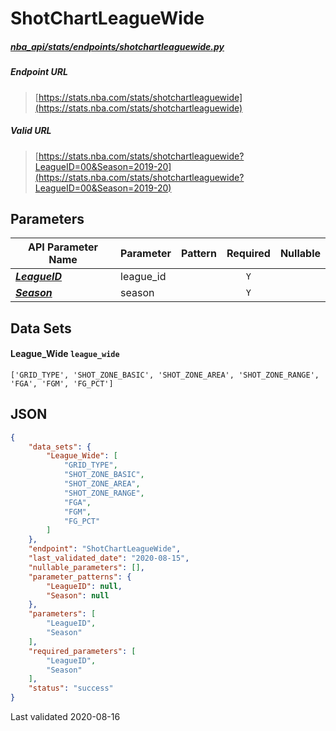 # ShotChartLeagueWide
##### [nba_api/stats/endpoints/shotchartleaguewide.py](https://github.com/swar/nba_api/blob/master/nba_api/stats/endpoints/shotchartleaguewide.py)

##### Endpoint URL
>[https://stats.nba.com/stats/shotchartleaguewide](https://stats.nba.com/stats/shotchartleaguewide)

##### Valid URL
>[https://stats.nba.com/stats/shotchartleaguewide?LeagueID=00&Season=2019-20](https://stats.nba.com/stats/shotchartleaguewide?LeagueID=00&Season=2019-20)

## Parameters
API Parameter Name | Parameter | Pattern | Required | Nullable
------------ | ------------ | :-----------: | :---: | :---:
[_**LeagueID**_](https://github.com/swar/nba_api/blob/master/docs/nba_api/stats/library/parameters.md#LeagueID) | league_id |  | `Y` |  | 
[_**Season**_](https://github.com/swar/nba_api/blob/master/docs/nba_api/stats/library/parameters.md#Season) | season |  | `Y` |  | 

## Data Sets
#### League_Wide `league_wide`
```text
['GRID_TYPE', 'SHOT_ZONE_BASIC', 'SHOT_ZONE_AREA', 'SHOT_ZONE_RANGE', 'FGA', 'FGM', 'FG_PCT']
```


## JSON
```json
{
    "data_sets": {
        "League_Wide": [
            "GRID_TYPE",
            "SHOT_ZONE_BASIC",
            "SHOT_ZONE_AREA",
            "SHOT_ZONE_RANGE",
            "FGA",
            "FGM",
            "FG_PCT"
        ]
    },
    "endpoint": "ShotChartLeagueWide",
    "last_validated_date": "2020-08-15",
    "nullable_parameters": [],
    "parameter_patterns": {
        "LeagueID": null,
        "Season": null
    },
    "parameters": [
        "LeagueID",
        "Season"
    ],
    "required_parameters": [
        "LeagueID",
        "Season"
    ],
    "status": "success"
}
```

Last validated 2020-08-16
